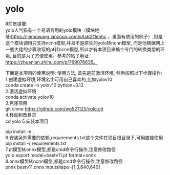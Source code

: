 # yolo
#前景提要:  
yolo人气猫有一个易语言用的yolo模块（模块地址:https://jiemowang.lanzouo.com/iiAs62f1ehhc ，里面有使用的例子）,但是这个模块调用只支持ncnn模型,并且不是原生的yolo转ncnn模型, 而是他根据网上一些大佬的步骤改写的pt转ncnn模型,所以才有本项目来搞个专门的转换类型的环境, 目的是为了方便使用，参考的帖子地址：https://zhuanlan.zhihu.com/p/769076635。   

下面是本项目的使用说明: 
使用方法, 首先是前激活环境, 然后按照以下步骤操作:   
1.创建虚拟环境,环境名字可用自己喜欢的,比如yolov10    
conda create -n yolov10 python=3.12  
2.激活虚拟环境  
conda activate yolov10  
3.克隆项目  
git clone  https://github.com/wg521125/yolo.git     
4.移动到改目录  
cd yolo 
5.安装本项目    

pip install -e .    
6.安装另外需要的依赖,requirements.txt这个文件在项目根目录下,可用直接使用    
pip install -r requirements.txt  
7.pt模型转onnx模型,都是cmd命令行操作,注意修改路径   
yolo export model=bestv11.pt format=onnx    
8.onnx模型转ncnn模型,都是cmd命令行操作,注意修改路径  
pnnx bestv11.onnx  inputshape=[1,3,640,640] 
